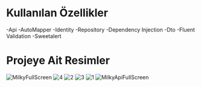 
# Kullanılan Özellikler
-Api
-AutoMapper
-Identity
-Repository
-Dependency Injection
-Dto
-Fluent Validation
-Sweetalert

# Projeye Ait Resimler
![MilkyFullScreen](https://github.com/oguzturan92/ApiMilkyProject/assets/157590022/19e2a900-35b4-47af-bf60-9acfaf69d6b6)
![4](https://github.com/oguzturan92/ApiMilkyProject/assets/157590022/3449a6c0-0359-4b2e-821f-7fade7c0842f)
![2](https://github.com/oguzturan92/ApiMilkyProject/assets/157590022/42b9feea-5e4a-4378-b5c0-cceb77f6dd45)
![3](https://github.com/oguzturan92/ApiMilkyProject/assets/157590022/78488d32-7fd3-4067-bc5a-1d4dccc40e3f)
![1](https://github.com/oguzturan92/ApiMilkyProject/assets/157590022/fd033bc0-c712-43f3-a7e3-2a3abf5fce13)
![MilkyApiFullScreen](https://github.com/oguzturan92/ApiMilkyProject/assets/157590022/605f728a-2e16-4caa-9c53-b89457ad3672)
